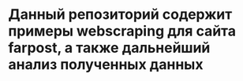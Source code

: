 # Данный репозиторий содержит примеры webscraping для сайта farpost, а также дальнейший анализ полученных данных
